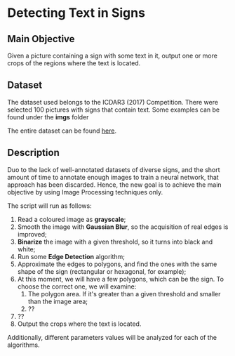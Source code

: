 # Detecting Text in Signs

## Main Objective
Given a picture containing a sign with some text in it, output one or more crops of the regions where the text is located.

## Dataset
The dataset used belongs to the ICDAR3 (2017) Competition. There were selected 100 pictures with signs that contain text. Some examples can be found under the **imgs** folder

The entire dataset can be found [here](https://rrc.cvc.uab.es/?ch=8&com=downloads).

## Description

Duo to the lack of well-annotated datasets of diverse signs, and the short amount of time to annotate enough images to train a neural network, that approach has been discarded. Hence, the new goal is to achieve the main objective by using Image Processing techniques only.

The script will run as follows:
1. Read a coloured image as **grayscale**;
1. Smooth the image with **Gaussian Blur**, so the acquisition of real edges is improved;
2. **Binarize** the image with a given threshold, so it turns into black and white;
3. Run some **Edge Detection** algorithm;
4. Approximate the edges to polygons, and find the ones with the same shape of the sign (rectangular or hexagonal, for example);
5. At this moment, we will have a few polygons, which can be the sign. To choose the correct one, we will examine:
    1. The polygon area. If it's greater than a given threshold and smaller than the image area;
    2. ??
6. ??
7. Output the crops where the text is located.

Additionally, different parameters values will be analyzed for each of the algorithms.

